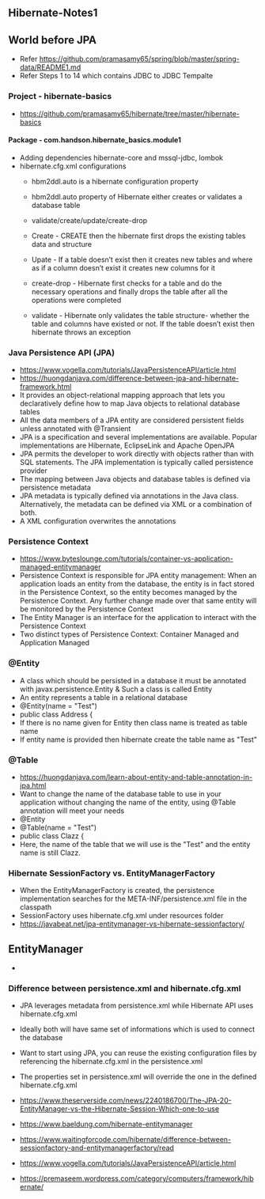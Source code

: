 ## Hibernate-Notes1

## World before JPA
 * Refer https://github.com/pramasamy65/spring/blob/master/spring-data/README1.md
 * Refer Steps 1 to 14 which contains JDBC to JDBC Tempalte

### Project - hibernate-basics
 * https://github.com/pramasamy65/hibernate/tree/master/hibernate-basics
 
#### Package - com.handson.hibernate_basics.module1
 * Adding dependencies hibernate-core and mssql-jdbc, lombok
 * hibernate.cfg.xml configurations
   * <session-factory> hbm2ddl.auto is a hibernate configuration property
   * hbm2ddl.auto property of Hibernate either creates or validates a database table
   * <property name="hbm2ddl.auto">validate/create/update/create-drop</property>
   
   * Create - CREATE then the hibernate first drops the existing tables data and structure
   * Upate - If a table doesn’t exist then it creates new tables and where as if a column doesn’t exist it creates new columns for it
   * create-drop - Hibernate first checks for a table and do the necessary operations and finally drops the table after all the operations were completed
   * validate - Hibernate only validates the table structure- whether the table and columns have existed or not. If the table doesn’t exist then hibernate throws an exception
   
### Java Persistence API (JPA)
 * https://www.vogella.com/tutorials/JavaPersistenceAPI/article.html
 * https://huongdanjava.com/difference-between-jpa-and-hibernate-framework.html
 * It provides an object-relational mapping approach that lets you declaratively define how to map Java objects to relational database tables
 * All the data members of a JPA entity are considered persistent fields unless annotated with @Transient
 * JPA is a specification and several implementations are available. Popular implementations are Hibernate, EclipseLink and Apache OpenJPA
 * JPA permits the developer to work directly with objects rather than with SQL statements. The JPA implementation is typically called persistence provider
 * The mapping between Java objects and database tables is defined via persistence metadata
 * JPA metadata is typically defined via annotations in the Java class. Alternatively, the metadata can be defined via XML or a combination of both. 
 * A XML configuration overwrites the annotations
 
### Persistence Context
 * https://www.byteslounge.com/tutorials/container-vs-application-managed-entitymanager
 * Persistence Context is responsible for JPA entity management: When an application loads an entity from the database, the entity is in fact stored in the Persistence Context, so the entity becomes managed by the Persistence Context. Any further change made over that same entity will be monitored by the Persistence Context
 * The Entity Manager is an interface for the application to interact with the Persistence Context
 * Two distinct types of Persistence Context: Container Managed and Application Managed

### @Entity
 * A class which should be persisted in a database it must be annotated with javax.persistence.Entity & Such a class is called Entity
 * An entity represents a table in a relational database
 * @Entity(name = "Test")
 * public class Address {
  * If there is no name given for Entity then class name is treated as table name
  * If entity name is provided then hibernate create the table name as "Test"

### @Table
 * https://huongdanjava.com/learn-about-entity-and-table-annotation-in-jpa.html
 * Want to change the name of the database table to use in your application without changing the name of the entity, using @Table annotation will meet your needs
  * @Entity
  * @Table(name = "Test")
  * public class Clazz {
 * Here, the name of the table that we will use is the "Test" and the entity name is still Clazz.
 
### Hibernate SessionFactory vs. EntityManagerFactory
 * When the EntityManagerFactory is created, the persistence implementation searches for the META-INF/persistence.xml file in the classpath
 * SessionFactory uses hibernate.cfg.xml under resources folder
 * https://javabeat.net/jpa-entitymanager-vs-hibernate-sessionfactory/
 
## EntityManager
 * 
 
### Difference between persistence.xml and hibernate.cfg.xml 
 * JPA leverages metadata from persistence.xml while Hibernate API uses hibernate.cfg.xml
 * Ideally both will have same set of informations which is used to connect the database
 * Want to start using JPA, you can reuse the existing configuration files by referencing the hibernate.cfg.xml in the persistence.xml
 * The properties set in persistence.xml will override the one in the defined hibernate.cfg.xml
 
* https://www.theserverside.com/news/2240186700/The-JPA-20-EntityManager-vs-the-Hibernate-Session-Which-one-to-use
* https://www.baeldung.com/hibernate-entitymanager
* https://www.waitingforcode.com/hibernate/difference-between-sessionfactory-and-entitymanagerfactory/read
* https://www.vogella.com/tutorials/JavaPersistenceAPI/article.html
* https://premaseem.wordpress.com/category/computers/framework/hibernate/